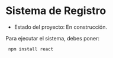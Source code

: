 <h1> Sistema de Registro</h1>

- Estado del proyecto: En construcción.

Para ejecutar el sistema, debes poner: 

``` npm install react```
